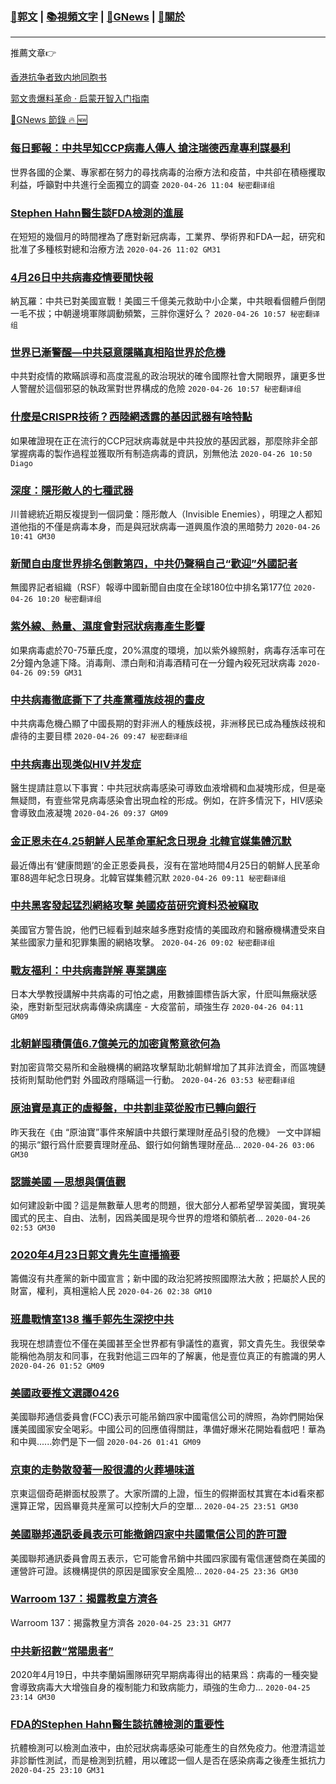###  [:eagle:郭文](https://github.com/ourhimalayas/txt) | [:books:視頻文字](https://github.com/ourhimalayas/txt/blob/master/content/README.md) | [:newspaper:GNews](https://github.com/ourhimalayas/txt/blob/master/content/gnews/README.md) | [:pray:關於](https://github.com/ourhimalayas/home/tree/master/about)
---

推薦文章:point_right:

[香港抗争者致内地同胞书](https://github.com/ourhimalayas/news/blob/master/2019/08/a_letter_from_the_hong_kong_people.md)

[郭文贵爆料革命 · 启蒙开智入门指南](https://github.com/ourhimalayas/txt/issues/1)

[:newspaper:GNews 節錄 :fire: :new:](https://github.com/ourhimalayas/txt/blob/master/content/gnews/README.md) 



### [每日郵報：中共早知CCP病毒人傳人 搶注瑞德西韋專利謀暴利](/content/gnews/1/README.md)

世界各國的企業、專家都在努力的尋找病毒的治療方法和疫苗，中共卻在積極攫取利益，呼籲對中共進行全面獨立的調查  `2020-04-26 11:04 秘密翻译组`

### [Stephen Hahn醫生談FDA檢測的進展](/content/gnews/2/README.md)

在短短的幾個月的時間裡為了應對新冠病毒，工業界、學術界和FDA一起，研究和批准了多種核對總和治療方法  `2020-04-26 11:02 GM31`

### [4月26日中共病毒疫情要聞快報](/content/gnews/3/README.md)

納瓦羅：中共已對美國宣戰！美國三千億美元救助中小企業，中共眼看個體戶倒閉一毛不拔；中朝邊境軍隊調動頻繁，三胖你還好么？  `2020-04-26 10:57 秘密翻译组`

### [世界已漸警醒—中共惡意隱瞞真相陷世界於危機](/content/gnews/4/README.md)

中共對疫情的欺瞞誤導和高度混亂的政治現狀的確令國際社會大開眼界，讓更多世人警醒於這個邪惡的執政黨對世界構成的危險  `2020-04-26 10:57 秘密翻译组`

### [什麼是CRISPR技術？西陸網透露的基因武器有啥特點](/content/gnews/5/README.md)

如果確證現在正在流行的CCP冠狀病毒就是中共投放的基因武器，那麼除非全部掌握病毒的製作過程並獲取所有制造病毒的資訊，別無他法  `2020-04-26 10:50 Diago`

### [深度：隱形敵人的七種武器](/content/gnews/6/README.md)

川普總統近期反複提到一個詞彙：隱形敵人（Invisible Enemies），明理之人都知道他指的不僅是病毒本身，而是與冠狀病毒一道興風作浪的黑暗勢力  `2020-04-26 10:41 GM30`

### [新聞自由度世界排名倒數第四，中共仍聲稱自己“歡迎”外國記者](/content/gnews/7/README.md)

無國界記者組織（RSF）報導中國新聞自由度在全球180位中排名第177位  `2020-04-26 10:20 秘密翻译组`

### [紫外線、熱量、濕度會對冠狀病毒產生影響](/content/gnews/8/README.md)

如果病毒處於70-75華氏度，20%濕度的環境，加以紫外線照射，病毒存活率可在2分鐘內急遽下降。消毒劑、漂白劑和消毒酒精可在一分鐘內殺死冠狀病毒  `2020-04-26 09:59 GM31`

### [中共病毒徹底撕下了共產黨種族歧視的畫皮](/content/gnews/9/README.md)

中共病毒危機凸顯了中國長期的對非洲人的種族歧視，非洲移民已成為種族歧視和虐待的主要目標  `2020-04-26 09:47 秘密翻译组`

### [中共病毒出现类似HIV并发症](/content/gnews/10/README.md)

醫生提請註意以下事實：中共冠狀病毒感染可導致血液增稠和血凝塊形成，但是毫無疑問，有壹些常見病毒感染會出現血栓的形成。例如，在許多情況下，HIV感染會導致血液凝塊  `2020-04-26 09:37 GM09`

### [金正恩未在4.25朝鮮人民革命軍紀念日現身 北韓官媒集體沉默](/content/gnews/11/README.md)

最近傳出有‘健康問題’的金正恩委員長，沒有在當地時間4月25日的朝鮮人民革命軍88週年紀念日現身。北韓官媒集體沉默  `2020-04-26 09:11 秘密翻译组`

### [中共黑客發起猛烈網絡攻擊 美國疫苗研究資料恐被竊取](/content/gnews/12/README.md)

美國官方警告說，他們已經看到越來越多應對疫情的美國政府和醫療機構遭受來自某些國家力量和犯罪集團的網絡攻擊。  `2020-04-26 09:02 秘密翻译组`

### [戰友福利：中共病毒詳解 專業講座](/content/gnews/13/README.md)

日本大學教授講解中共病毒的可怕之處，用數據圖標告訴大家，什麽叫無癥狀感染，應對新型冠狀病毒傳染病講座 - 大疫當前，頑強生存  `2020-04-26 04:11 GM09`

### [北朝鮮囤積價值6.7億美元的加密貨幣意欲何為](/content/gnews/14/README.md)

對加密貨幣交易所和金融機構的網路攻擊幫助北朝鮮增加了其非法資金，而區塊鏈技術則幫助他們對 外國政府隱瞞這一行動。  `2020-04-26 03:53 秘密翻译组`

### [原油寶是真正的虛擬盤，中共割韭菜從股市已轉向銀行](/content/gnews/15/README.md)

昨天我在《由 “原油寶”事件來解讀中共銀行業理財産品引發的危機》 一文中詳細的揭示“銀行爲什麽要賣理財産品、銀行如何銷售理財産品...  `2020-04-26 03:06 GM30`

### [認識美國 —思想與價值觀](/content/gnews/16/README.md)

如何建設新中國？這是無數華人思考的問題，很大部分人都希望學習美國，實現美國式的民主、自由、法制，因爲美國是現今世界的燈塔和領航者...  `2020-04-26 02:53 GM30`

### [2020年4月23日郭文貴先生直播摘要](/content/gnews/17/README.md)

籌備沒有共產黨的新中國宣言；新中國的政治犯將按照國際法大赦；把屬於人民的財富，權利，真相還給人民  `2020-04-26 02:38 GM10`

### [班農戰情室138 攜手郭先生深挖中共](/content/gnews/18/README.md)

我現在想請壹位不僅在美國甚至全世界都有爭議性的嘉賓，郭文貴先生。我很榮幸能稱他為朋友和同事，在我對他這三四年的了解裏，他是壹位真正的有膽識的男人  `2020-04-26 01:52 GM09`

### [美國政要推文選譯0426](/content/gnews/19/README.md)

美國聯邦通信委員會(FCC)表示可能吊銷四家中國電信公司的牌照，為妳們開始保護美國國家安全喝彩。中國公司的回應值得關註，準備好爆米花開始看戲吧！華為和中興......妳們是下一個  `2020-04-26 01:41 GM09`

### [京東的走勢散發著一股很濃的火葬場味道](/content/gnews/20/README.md)

京東這個奇葩擀面杖股票了。大家所謂的上證，恒生的假擀面杖其實在本id看來都還算正常，因爲畢竟共産黨可以控制大戶的空單...  `2020-04-25 23:51 GM30`

### [美國聯邦通訊委員表示可能撤銷四家中共國電信公司的許可證](/content/gnews/21/README.md)

美國聯邦通訊委員會周五表示，它可能會吊銷中共國四家國有電信運營商在美國的運營許可證。該機構提供的原因是國家安全風險...  `2020-04-25 23:36 GM30`

### [Warroom 137：揭露教皇方濟各](/content/gnews/22/README.md)

Warroom 137：揭露教皇方濟各  `2020-04-25 23:31 GM77`

### [中共新招數“常陽患者”](/content/gnews/23/README.md)

2020年4月19日，中共李蘭娟團隊研究早期病毒得出的結果爲：病毒的一種突變會導致病毒大大增強自身的複制能力和致病能力，頑強的生命力...  `2020-04-25 23:14 GM30`

### [FDA的Stephen Hahn醫生談抗體檢測的重要性](/content/gnews/24/README.md)

抗體檢測可以檢測血液中，由於冠狀病毒感染可能產生的自然免疫力。他澄清這並非診斷性測試，而是檢測到抗體，用以確認一個人是否在感染病毒之後產生抵抗力  `2020-04-25 23:10 GM31`

